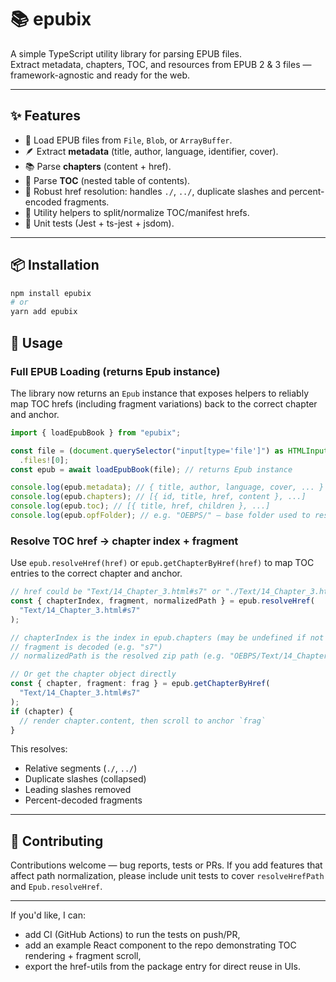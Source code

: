 # 📚 epubix

A simple TypeScript utility library for parsing EPUB files.  
Extract metadata, chapters, TOC, and resources from EPUB 2 & 3 files — framework-agnostic and ready for the web.

---

## ✨ Features

- 📖 Load EPUB files from `File`, `Blob`, or `ArrayBuffer`.
- 🪶 Extract **metadata** (title, author, language, identifier, cover).
- 📚 Parse **chapters** (content + href).
- 🧭 Parse **TOC** (nested table of contents).
- 🔗 Robust href resolution: handles `./`, `../`, duplicate slashes and percent-encoded fragments.
- 🧰 Utility helpers to split/normalize TOC/manifest hrefs.
- 🧪 Unit tests (Jest + ts-jest + jsdom).

---

## 📦 Installation

```bash
npm install epubix
# or
yarn add epubix
```

## 🚀 Usage

### Full EPUB Loading (returns Epub instance)

The library now returns an `Epub` instance that exposes helpers to reliably map TOC hrefs (including fragment variations) back to the correct chapter and anchor.

```ts
import { loadEpubBook } from "epubix";

const file = (document.querySelector("input[type='file']") as HTMLInputElement)
  .files![0];
const epub = await loadEpubBook(file); // returns Epub instance

console.log(epub.metadata); // { title, author, language, cover, ... }
console.log(epub.chapters); // [{ id, title, href, content }, ...]
console.log(epub.toc); // [{ title, href, children }, ...]
console.log(epub.opfFolder); // e.g. "OEBPS/" — base folder used to resolve hrefs
```

### Resolve TOC href → chapter index + fragment

Use `epub.resolveHref(href)` or `epub.getChapterByHref(href)` to map TOC entries to the correct chapter and anchor.

```ts
// href could be "Text/14_Chapter_3.html#s7" or "./Text/14_Chapter_3.html#s7"
const { chapterIndex, fragment, normalizedPath } = epub.resolveHref(
  "Text/14_Chapter_3.html#s7"
);

// chapterIndex is the index in epub.chapters (may be undefined if not matched)
// fragment is decoded (e.g. "s7")
// normalizedPath is the resolved zip path (e.g. "OEBPS/Text/14_Chapter_3.html")

// Or get the chapter object directly
const { chapter, fragment: frag } = epub.getChapterByHref(
  "Text/14_Chapter_3.html#s7"
);
if (chapter) {
  // render chapter.content, then scroll to anchor `frag`
}
```

This resolves:

- Relative segments (`./`, `../`)
- Duplicate slashes (collapsed)
- Leading slashes removed
- Percent-decoded fragments

---

## 🤝 Contributing

Contributions welcome — bug reports, tests or PRs. If you add features that affect path normalization, please include unit tests to cover `resolveHrefPath` and `Epub.resolveHref`.

---

If you'd like, I can:

- add CI (GitHub Actions) to run the tests on push/PR,
- add an example React component to the repo demonstrating TOC rendering + fragment scroll,
- export the href-utils from the package entry for direct reuse in UIs.

```

```
